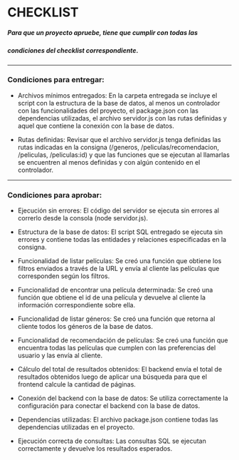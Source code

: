 # CHECKLIST

##### Para que un proyecto apruebe, tiene que cumplir con todas las
##### condiciones del checklist correspondiente.
___________________________

### Condiciones para entregar:

 - Archivos mínimos entregados: En la carpeta entregada se incluye el
script con la estructura de la base de datos, al menos un controlador
con las funcionalidades del proyecto, el package.json con las
dependencias utilizadas, el archivo servidor.js con las rutas definidas
y aquel que contiene la conexión con la base de datos.

 - Rutas definidas: Revisar que el archivo servidor.js tenga definidas las
rutas indicadas en la consigna (/generos, /peliculas/recomendacion,
/peliculas, /peliculas:id) y que las funciones que se ejecutan al
llamarlas se encuentren al menos definidas y con algún contenido en
el controlador.
________________________

### Condiciones para aprobar:

 - Ejecución sin errores: El código del servidor se ejecuta sin errores al
correrlo desde la consola (node servidor.js).

 - Estructura de la base de datos: El script SQL entregado se ejecuta sin
errores y contiene todas las entidades y relaciones especificadas en la
consigna.

 - Funcionalidad de listar películas: Se creó una función que obtiene los
filtros enviados a través de la URL y envía al cliente las películas que
corresponden según los filtros.

 - Funcionalidad de encontrar una película determinada: Se creó una
función que obtiene el id de una película y devuelve al cliente la
información correspondiente sobre ella.

 - Funcionalidad de listar géneros: Se creó una función que retorna al
cliente todos los géneros de la base de datos.

 - Funcionalidad de recomendación de películas: Se creó una función
que encuentra todas las películas que cumplen con las preferencias
del usuario y las envía al cliente.

 - Cálculo del total de resultados obtenidos: El backend envía el total de
resultados obtenidos luego de aplicar una búsqueda para que el
frontend calcule la cantidad de páginas.

 - Conexión del backend con la base de datos: Se utiliza correctamente
la configuración para conectar el backend con la base de datos.

 - Dependencias utilizadas: El archivo package.json contiene todas las
dependencias utilizadas en el proyecto.

 - Ejecución correcta de consultas: Las consultas SQL se ejecutan
correctamente y devuelve los resultados esperados.